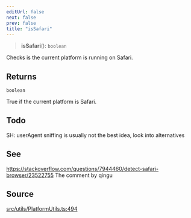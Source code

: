 ```yaml
---
editUrl: false
next: false
prev: false
title: "isSafari"
---
```


> **isSafari**(): `boolean`

Checks is the current platform is running on Safari.

## Returns

`boolean`

True if the current platform is Safari.

## Todo

SH: userAgent sniffing is usually not the best idea, look into alternatives

## See

https://stackoverflow.com/questions/7944460/detect-safari-browser/23522755 The comment by qingu

## Source

[src/utils/PlatformUtils.ts:494](https://github.com/relishinc/dill-pixel/blob/543438455c9a47928084300159416186c2aa1095/src/utils/PlatformUtils.ts#L494)
